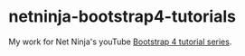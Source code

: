 # netninja-bootstrap4-tutorials
My work for Net Ninja's youTube [Bootstrap 4 tutorial series](https://www.youtube.com/playlist?list=PL4cUxeGkcC9jE_cGvLLC60C_PeF_24pvv).
